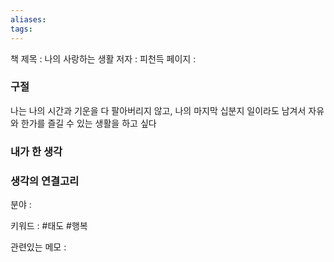 ```yaml
---
aliases: 
tags:
---
```


책 제목 : 나의 사랑하는 생활
저자 : 피천득
페이지 : 

### 구절

나는 나의 시간과 기운을 다 팔아버리지 않고, 나의 마지막 십분지 일이라도 남겨서 자유와 한가를 즐길 수 있는 생활을 하고 싶다

### 내가 한 생각


### 생각의 연결고리
분야 : 

키워드 : #태도 #행복 

관련있는 메모 : 